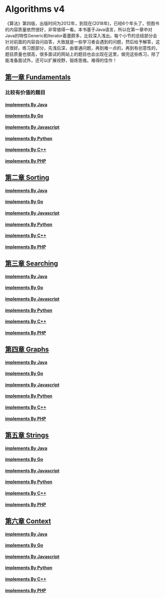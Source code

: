 # Algorithms v4
《算法》第四版，出版时间为2012年，到现在(2018年)，已经6个年头了，但图书的内容质量依然很好，非常值得一看。本书基于Java语言，所以在第一章中对Java的特性Generic和Iterator着墨颇多，比较深入浅出。每个小节的总结部分会针对前面的内容自问自答，大致就是一些学习者会遇到的问题，然后给予解答，这点很好。练习题部分，先浅后深，由普通问题，再到难一点的，再到有创意性的，题目质量也很高，很多面试的网站上的题目也会出现在这里，做完这些练习，除了能准备面试外，还可以扩展视野，锻炼思维。难得的佳作！

## [第一章 Fundamentals](./Fundamentals)

### 比较有价值的题目
#### [implements By Java](./Fundamentals/Java)
#### [implements By Go](./Fundamentals/Go)
#### [implements By Javascript](./Fundamentals/Javascript)
#### [implements By Python](./Fundamentals/Python)
#### [implements By C++](./Fundamentals/C++)
#### [implements By PHP](./Fundamentals/PHP)

## [第二章 Sorting](./Sorting)
#### [implements By Java](./Sorting/Java)
#### [implements By Go](./Sorting/Go)
#### [implements By Javascript](./Sorting/Javascript)
#### [implements By Python](./Sorting/Python)
#### [implements By C++](./Sorting/C++)
#### [implements By PHP](./Sorting/PHP)

## [第三章 Searching](./Searching)
#### [implements By Java](./Searching/Java)
#### [implements By Go](./Searching/Go)
#### [implements By Javascript](./Searching/Javascript)
#### [implements By Python](./Searching/Python)
#### [implements By C++](./Searching/C++)
#### [implements By PHP](./Searching/PHP)

## [第四章 Graphs](./Graphs)
#### [implements By Java](./Graphs/Java)
#### [implements By Go](./Graphs/Go)
#### [implements By Javascript](./Graphs/Javascript)
#### [implements By Python](./Graphs/Python)
#### [implements By C++](./Graphs/C++)
#### [implements By PHP](./Graphs/PHP)

## [第五章 Strings](./Strings)
#### [implements By Java](./Strings/Java)
#### [implements By Go](./Strings/Go)
#### [implements By Javascript](./Strings/Javascript)
#### [implements By Python](./Strings/Python)
#### [implements By C++](./Strings/C++)
#### [implements By PHP](./Strings/PHP)

## [第六章 Context](./Context)
#### [implements By Java](./Context/Java)
#### [implements By Go](./Context/Go)
#### [implements By Javascript](./Context/Javascript)
#### [implements By Python](./Context/Python)
#### [implements By C++](./Context/C++)
#### [implements By PHP](./Context/PHP)
